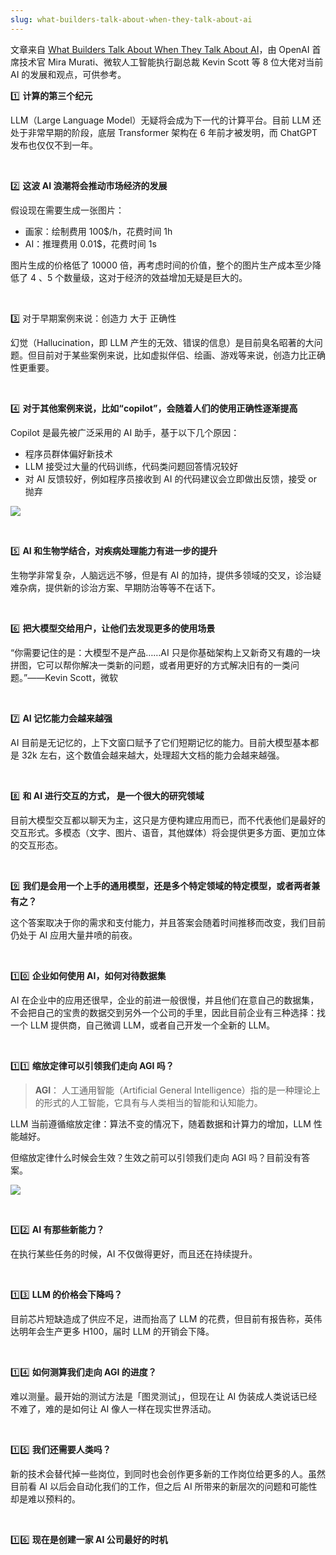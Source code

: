 ```yaml
---
slug: what-builders-talk-about-when-they-talk-about-ai
---
```


文章来自 [What Builders Talk About When They Talk About AI](https://a16z.com/what-builders-talk-about-when-they-talk-about-ai/)，由 OpenAI 首席技术官 Mira Murati、微软人工智能执行副总裁 Kevin Scott 等 8 位大佬对当前 AI 的发展和观点，可供参考。

1️⃣ **计算的第三个纪元**

LLM（Large Language Model）无疑将会成为下一代的计算平台。目前 LLM 还处于非常早期的阶段，底层 Transformer 架构在 6 年前才被发明，而 ChatGPT 发布也仅仅不到一年。

<br />

2️⃣ **这波 AI 浪潮将会推动市场经济的发展**

假设现在需要生成一张图片：

- 画家：绘制费用 100&dollar;/h，花费时间 1h
- AI：推理费用 0.01&dollar;，花费时间 1s

图片生成的价格低了 10000 倍，再考虑时间的价值，整个的图片生产成本至少降低了 4 、5 个数量级，这对于经济的效益增加无疑是巨大的。

<br />

3️⃣ 对于早期案例来说：创造力 大于 正确性

幻觉（Hallucination，即 LLM 产生的无效、错误的信息）是目前臭名昭著的大问题。但目前对于某些案例来说，比如虚拟伴侣、绘画、游戏等来说，创造力比正确性更重要。

<br />

4️⃣ **对于其他案例来说，比如“copilot”，会随着人们的使用正确性逐渐提高**

Copilot 是最先被广泛采用的 AI 助手，基于以下几个原因：

- 程序员群体偏好新技术
- LLM 接受过大量的代码训练，代码类问题回答情况较好
- 对 AI 反馈较好，例如程序员接收到 AI 的代码建议会立即做出反馈，接受 or 抛弃

![](http://img.wukaipeng.com/2023/1013-180425-DALL%C2%B7E%20Programmer%20Workspace.png)

<br />

5️⃣ **AI 和生物学结合，对疾病处理能力有进一步的提升**

生物学非常复杂，人脑远远不够，但是有 AI 的加持，提供多领域的交叉，诊治疑难杂病，提供新的诊治方案、早期防治等等不在话下。

<br />

6️⃣ **把大模型交给用户，让他们去发现更多的使用场景**

“你需要记住的是：大模型不是产品……AI 只是你基础架构上又新奇又有趣的一块拼图，它可以帮你解决一类新的问题，或者用更好的方式解决旧有的一类问题。”——Kevin Scott，微软

<br />

7️⃣ **AI 记忆能力会越来越强**

AI 目前是无记忆的，上下文窗口赋予了它们短期记忆的能力。目前大模型基本都是 32k 左右，这个数值会越来越大，处理超大文档的能力会越来越强。

<br />

8️⃣ **和 AI 进行交互的方式， 是一个很大的研究领域**

目前大模型交互都以聊天为主，这只是方便构建应用而已，而不代表他们是最好的交互形式。多模态（文字、图片、语音，其他媒体）将会提供更多方面、更加立体的交互形态。

<br />

9️⃣ **我们是会用一个上手的通用模型，还是多个特定领域的特定模型，或者两者兼有之？**

这个答案取决于你的需求和支付能力，并且答案会随着时间推移而改变，我们目前仍处于 AI 应用大量井喷的前夜。

<br />

1️⃣0️⃣ **企业如何使用 AI，如何对待数据集**

AI 在企业中的应用还很早，企业的前进一般很慢，并且他们在意自己的数据集，不会把自己的宝贵的数据交到另外一个公司的手里，因此目前企业有三种选择：找一个 LLM 提供商，自己微调 LLM，或者自己开发一个全新的 LLM。

<br />

1️⃣1️⃣ **缩放定律可以引领我们走向 AGI 吗？**

> **AGI**： 人工通用智能（Artificial General Intelligence）指的是一种理论上的形式的人工智能，它具有与人类相当的智能和认知能力。

LLM 当前遵循缩放定律：算法不变的情况下，随着数据和计算力的增加，LLM 性能越好。

但缩放定律什么时候会生效？生效之前可以引领我们走向 AGI 吗？目前没有答案。

![](http://img.wukaipeng.com/2023/1013-180353-DALL%C2%B7E%20AI%20vs%20Artist.png)

<br />

1️⃣2️⃣ **AI 有那些新能力？**

在执行某些任务的时候，AI 不仅做得更好，而且还在持续提升。

<br />

1️⃣3️⃣ **LLM 的价格会下降吗？**

目前芯片短缺造成了供应不足，进而抬高了 LLM 的花费，但目前有报告称，英伟达明年会生产更多  H100，届时 LLM 的开销会下降。

<br />

1️⃣4️⃣ **如何测算我们走向 AGI 的进度？**

难以测量。最开始的测试方法是「图灵测试」，但现在让 AI 伪装成人类说话已经不难了，难的是如何让 AI 像人一样在现实世界活动。

<br />

1️⃣5️⃣ **我们还需要人类吗？**

新的技术会替代掉一些岗位，到同时也会创作更多新的工作岗位给更多的人。虽然目前看 AI 以后会自动化我们的工作，但之后 AI 所带来的新层次的问题和可能性却是难以预料的。

<br />

1️⃣6️⃣ **现在是创建一家 AI 公司最好的时机**



















